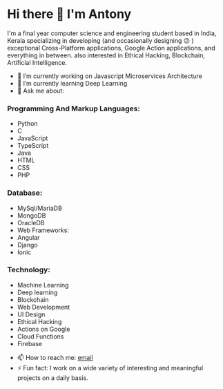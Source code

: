 # Hi there 👋 I'm Antony 
I'm a final year computer science and engineering student based in India, Kerala specializing in developing (and occasionally designing :wink: ) exceptional Cross-Platform applications, Google Action applications, and everything in between. also interested in Ethical Hacking, Blockchain, Artificial Intelligence.

- 🔭 I’m currently working on Javascript Microservices Architecture
- 🌱 I’m currently learning Deep Learning
- 💬 Ask me about: 
### Programming And Markup Languages: 
* Python
* C 
* JavaScript 
* TypeScript
* Java 
* HTML
* CSS
* PHP
### Database:
* MySql/MariaDB 
* MongoDB 
* OracleDB
* Web Frameworks:
* Angular 
* Django 
* Ionic
### Technology:
* Machine Learning 
* Deep learning
* Blockchain 
* Web Development 
* UI Design 
* Ethical Hacking
* Actions on Google
* Cloud Functions
* Firebase
- 📫 How to reach me: [email](mailto:antonyjm462@gmail.com) 
- ⚡ Fun fact: I work on a wide variety of interesting and meaningful projects on a daily basis.

